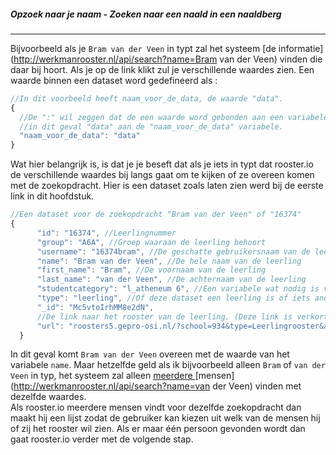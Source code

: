 ##### Opzoek naar je naam - Zoeken naar een naald in een naaldberg
---
Bijvoorbeeld als je `Bram van der Veen` in typt zal het systeem [de informatie](http://werkmanrooster.nl/api/search?name=Bram van der Veen) vinden die daar bij hoort. Als je op de link klikt zul je verschillende waardes zien. Een waarde binnen een dataset word gedefineerd als :
```javascript
//In dit voorbeeld heeft naam_voor_de_data, de waarde "data".
{
  //De ":" wil zeggen dat de een waarde word gebonden aan een variabele
  //in dit geval "data" aan de "naam_voor_de_data" variabele.
  "naam_voor_de_data": "data"
}
```
Wat hier belangrijk is, is dat je je beseft dat als je iets in typt dat rooster.io de verschillende waardes bij langs gaat om te kijken of ze overeen komen met de zoekopdracht.
Hier is een dataset zoals laten zien werd bij de eerste link in dit hoofdstuk.
```javascript
//Een dataset voor de zoekopdracht "Bram van der Veen" of "16374"
{
      "id": "16374", //Leerlingnummer
      "group": "A6A", //Groep waaraan de leerling behoort
      "username": "16374bram", //De geschatte gebruikersnaam van de leerling
      "name": "Bram van der Veen", //De hele naam van de leerling
      "first_name": "Bram", //De voornaam van de leerling
      "last_name": "van der Veen", //De achternaam van de leerling
      "studentcategory": "l_atheneum 6", //Een variabele wat nodig is voor het opzoeken van het rooster.
      "type": "leerling", //Of deze dataset een leerling is of iets anders.
      "_id": "Mc5vtoIrhMM8e2dN",
      //De link naar het rooster van de leerling. (Deze link is verkort en doet het niet)
      "url": "roosters5.gepro-osi.nl/?school=934&type=Leerlingrooster&afdeling=l_atheneum 6&leerling=16374"
  }
```
In dit geval komt `Bram van der Veen` overeen met de waarde van het variabele `name`. Maar hetzelfde geld als ik bijvoorbeeld alleen `Bram` of `van der Veen` in typ, het systeem zal alleen [meerdere ](http://werkmanrooster.nl/api/search?name=Bram)[mensen](http://werkmanrooster.nl/api/search?name=van der Veen) vinden met dezelfde waardes.  
Als rooster.io meerdere mensen vindt voor dezelfde zoekopdracht dan maakt hij een lijst zodat de gebruiker kan kiezen uit welk van de mensen hij of zij het rooster wil zien. Als er maar één persoon gevonden wordt dan gaat rooster.io verder met de volgende stap.

